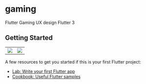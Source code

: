 # gaming

Flutter Gaming
UX design Flutter 3

## Getting Started

<table>
    <tr>
        <td> <img src='./app/assets/images/screen_1.png'></td>
        <td> <img src='./app/assets/images/screen_2.png'> </td>
    </tr>
</table>

A few resources to get you started if this is your first Flutter project:

- [Lab: Write your first Flutter app](https://docs.flutter.dev/get-started/codelab)
- [Cookbook: Useful Flutter samples](https://docs.flutter.dev/cookbook)